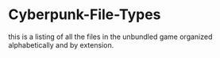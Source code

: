 # Cyberpunk-File-Types
this is a listing of all the files in the unbundled game organized alphabetically and by extension. 
